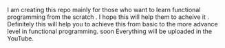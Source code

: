 I am creating this repo mainly for those who want to learn functional programming from the scratch . I hope this will help them to acheive it .
Definitely this will help you to achieve this from basic to the more advance level in functional programming.
soon Everything will be uploaded in the YouTube.
